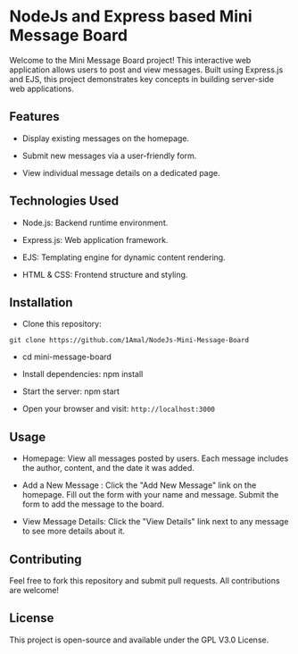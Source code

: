 # NodeJs and Express based Mini Message Board

Welcome to the Mini Message Board project! This interactive web application allows users to post and view messages. Built using Express.js and EJS, this project demonstrates key concepts in building server-side web applications.

## Features

- Display existing messages on the homepage.

- Submit new messages via a user-friendly form.

- View individual message details on a dedicated page.

## Technologies Used

- Node.js: Backend runtime environment.

- Express.js: Web application framework.

- EJS: Templating engine for dynamic content rendering.

- HTML & CSS: Frontend structure and styling.

## Installation

- Clone this repository:

`
git clone https://github.com/1Amal/NodeJs-Mini-Message-Board `

- cd mini-message-board

- Install dependencies: npm install

- Start the server: npm start

- Open your browser and visit: 
`http://localhost:3000`

## Usage

- Homepage: View all messages posted by users. Each message includes the author, content, and the date it was added.

- Add a New Message : Click the "Add New Message" link on the homepage. Fill out the form with your name and message. Submit the form to add the message to the board.

- View Message Details: Click the "View Details" link next to any message to see more details about it.

## Contributing

Feel free to fork this repository and submit pull requests. All contributions are welcome!

## License

This project is open-source and available under the GPL V3.0 License.
